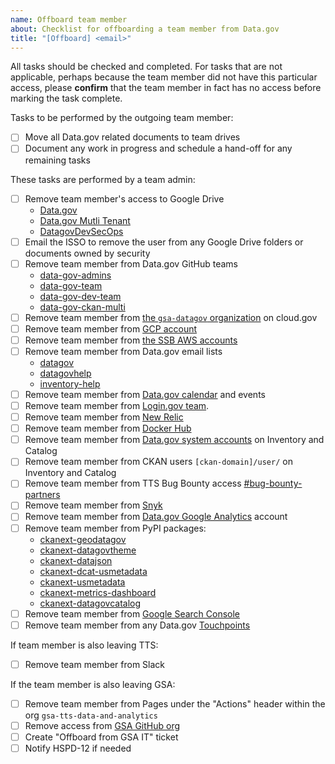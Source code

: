```yaml
---
name: Offboard team member
about: Checklist for offboarding a team member from Data.gov
title: "[Offboard] <email>"
---
```

All tasks should be checked and completed. For tasks that are not applicable, perhaps because the team member did not have this particular access, please **confirm** that the team member in fact has no access before marking the task complete.

Tasks to be performed by the outgoing team member:

- [ ] Move all Data.gov related documents to team drives
- [ ] Document any work in progress and schedule a hand-off for any remaining tasks

These tasks are performed by a team admin:

- [ ] Remove team member's access to Google Drive
  - [Data.gov](https://drive.google.com/drive/folders/0AMRwhrSyJ5R4Uk9PVA)
  - [Data.gov Mutli Tenant](https://drive.google.com/drive/folders/0ALb0g1S27SJPUk9PVA)
  - [DatagovDevSecOps](https://drive.google.com/drive/folders/1Ac1dUmzTLTsDv8A8TSyLzrXo1a7hm4NF)
- [ ] Email the ISSO to remove the user from any Google Drive folders or documents owned by security
- [ ] Remove team member from Data.gov GitHub teams
  - [data-gov-admins](https://github.com/orgs/GSA/teams/data-gov-admin)
  - [data-gov-team](https://github.com/orgs/GSA/teams/data-gov-team)
  - [data-gov-dev-team](https://github.com/orgs/GSA/teams/data-gov-dev-team)
  - [data-gov-ckan-multi](https://github.com/orgs/GSA/teams/data-gov-ckan-multi)
- [ ] Remove team member from [the `gsa-datagov` organization](https://dashboard.fr.cloud.gov/cloud-foundry/2oBn9LBurIXUNpfmtZCQTCHnxUM/organizations/90047c5d-337f-4802-bd48-2149a4265040/users) on cloud.gov
- [ ] Remove team member from [GCP account](https://console.cloud.google.com/iam-admin/iam?project=tts-datagov)
- [ ] Remove team member from [the SSB AWS accounts](https://github.com/18F/aws-admin/blob/main/terraform/datagov-iam.tf)
- [ ] Remove team member from Data.gov email lists
  - [datagov](https://groups.google.com/a/gsa.gov/forum/#!forum/datagov)
  - [datagovhelp](https://groups.google.com/a/gsa.gov/forum/#!forum/datagovhelp)
  - [inventory-help](https://groups.google.com/a/gsa.gov/forum/#!forum/inventory-help)
- [ ] Remove team member from [Data.gov calendar](https://calendar.google.com/calendar/r/settings/calendar/Z3NhLmdvdl9zcjZ0NG52YjRhOTNjNnNzdHRxYXAzbjZtMEBncm91cC5jYWxlbmRhci5nb29nbGUuY29t) and events
- [ ] Remove team member from [Login.gov team](https://dashboard.int.identitysandbox.gov/teams/174).
- [ ] Remove team member from [New Relic](https://newrelic.com)
- [ ] Remove team member from [Docker Hub](https://cloud.docker.com/orgs/datagov/teams)
- [ ] Remove team member from [Data.gov system accounts](https://github.com/gsa/data.gov/wiki/CKAN-commands#system-administrator-accounts) on Inventory and Catalog
- [ ] Remove team member from CKAN users `[ckan-domain]/user/` on Inventory and Catalog
- [ ] Remove team member from TTS Bug Bounty access [#bug-bounty-partners](https://gsa-tts.slack.com/messages/C5JQCD9PH)
- [ ] Remove team member from [Snyk](https://app.snyk.io/org/data.gov/manage/members)
- [ ] Remove team member from [Data.gov Google Analytics](https://analytics.google.com/analytics/web/#/a42145528w85560911p88728213/admin/suiteusermanagement/account) account
- [ ] Remove team member from PyPI packages:
  - [ckanext-geodatagov](https://pypi.org/project/ckanext-geodatagov/)
  - [ckanext-datagovtheme](https://pypi.org/project/ckanext-datagovtheme/)
  - [ckanext-datajson](https://pypi.org/project/ckanext-datajson/)
  - [ckanext-dcat-usmetadata](https://pypi.org/project/ckanext-dcat-usmetadata/)
  - [ckanext-usmetadata](https://pypi.org/project/ckanext-usmetadata/)
  - [ckanext-metrics-dashboard](https://pypi.org/project/ckanext-metrics-dashboard/)
  - [ckanext-datagovcatalog](https://pypi.org/project/ckanext-datagovcatalog/)
- [ ] Remove team member from [Google Search Console](https://search.google.com/search-console/about)
- [ ] Remove team member from any Data.gov [Touchpoints](https://touchpoints.app.cloud.gov/)

If team member is also leaving TTS:

- [ ] Remove team member from Slack

If the team member is also leaving GSA:

- [ ] Remove team member from Pages under the "Actions" header within the org `gsa-tts-data-and-analytics`
- [ ] Remove access from [GSA GitHub org](https://github.com/GSA/GitHub-Administration/blob/master/README.md#removing-access-to-the-gsa-organization)
- [ ] Create "Offboard from GSA IT" ticket
- [ ] Notify HSPD-12 if needed
